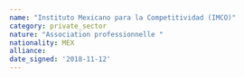 ```yaml
---
name: "Instituto Mexicano para la Competitividad (IMCO)"
category: private_sector
nature: "Association professionnelle "
nationality: MEX
alliance: 
date_signed: '2018-11-12'
---
```

    